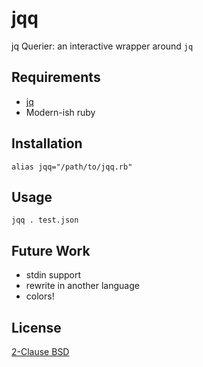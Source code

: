 # jqq

jq Querier: an interactive wrapper around `jq`

## Requirements

* [jq](https://github.com/stedolan/jq)
* Modern-ish ruby

## Installation

```
alias jqq="/path/to/jqq.rb"
```

## Usage

```
jqq . test.json
```

## Future Work

* stdin support
* rewrite in another language
* colors!

## License

[2-Clause BSD](LICENSE)
